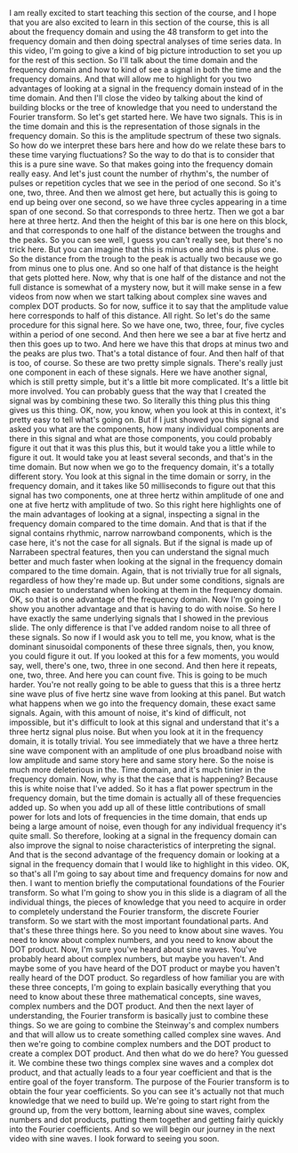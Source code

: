  I am really excited to start teaching this section of the course, and I hope that you are also excited to learn in this section of the course, this is all about the frequency domain and using the 48 transform to get into the frequency domain and then doing spectral analyses of time series data. In this video, I'm going to give a kind of big picture introduction to set you up for the rest of this section. So I'll talk about the time domain and the frequency domain and how to kind of see a signal in both the time and the frequency domains. And that will allow me to highlight for you two advantages of looking at a signal in the frequency domain instead of in the time domain. And then I'll close the video by talking about the kind of building blocks or the tree of knowledge that you need to understand the Fourier transform. So let's get started here. We have two signals. This is in the time domain and this is the representation of those signals in the frequency domain. So this is the amplitude spectrum of these two signals. So how do we interpret these bars here and how do we relate these bars to these time varying fluctuations? So the way to do that is to consider that this is a pure sine wave. So that makes going into the frequency domain really easy. And let's just count the number of rhythm's, the number of pulses or repetition cycles that we see in the period of one second. So it's one, two, three. And then we almost get here, but actually this is going to end up being over one second, so we have three cycles appearing in a time span of one second. So that corresponds to three hertz. Then we got a bar here at three hertz. And then the height of this bar is one here on this block, and that corresponds to one half of the distance between the troughs and the peaks. So you can see well, I guess you can't really see, but there's no trick here. But you can imagine that this is minus one and this is plus one. So the distance from the trough to the peak is actually two because we go from minus one to plus one. And so one half of that distance is the height that gets plotted here. Now, why that is one half of the distance and not the full distance is somewhat of a mystery now, but it will make sense in a few videos from now when we start talking about complex sine waves and complex DOT products. So for now, suffice it to say that the amplitude value here corresponds to half of this distance. All right. So let's do the same procedure for this signal here. So we have one, two, three, four, five cycles within a period of one second. And then here we see a bar at five hertz and then this goes up to two. And here we have this that drops at minus two and the peaks are plus two. That's a total distance of four. And then half of that is too, of course. So these are two pretty simple signals. There's really just one component in each of these signals. Here we have another signal, which is still pretty simple, but it's a little bit more complicated. It's a little bit more involved. You can probably guess that the way that I created the signal was by combining these two. So literally this thing plus this thing gives us this thing. OK, now, you know, when you look at this in context, it's pretty easy to tell what's going on. But if I just showed you this signal and asked you what are the components, how many individual components are there in this signal and what are those components, you could probably figure it out that it was this plus this, but it would take you a little while to figure it out. It would take you at least several seconds, and that's in the time domain. But now when we go to the frequency domain, it's a totally different story. You look at this signal in the time domain or sorry, in the frequency domain, and it takes like 50 milliseconds to figure out that this signal has two components, one at three hertz within amplitude of one and one at five hertz with amplitude of two. So this right here highlights one of the main advantages of looking at a signal, inspecting a signal in the frequency domain compared to the time domain. And that is that if the signal contains rhythmic, narrow narrowband components, which is the case here, it's not the case for all signals. But if the signal is made up of Narrabeen spectral features, then you can understand the signal much better and much faster when looking at the signal in the frequency domain compared to the time domain. Again, that is not trivially true for all signals, regardless of how they're made up. But under some conditions, signals are much easier to understand when looking at them in the frequency domain. OK, so that is one advantage of the frequency domain. Now I'm going to show you another advantage and that is having to do with noise. So here I have exactly the same underlying signals that I showed in the previous slide. The only difference is that I've added random noise to all three of these signals. So now if I would ask you to tell me, you know, what is the dominant sinusoidal components of these three signals, then, you know, you could figure it out. If you looked at this for a few moments, you would say, well, there's one, two, three in one second. And then here it repeats, one, two, three. And here you can count five. This is going to be much harder. You're not really going to be able to guess that this is a three hertz sine wave plus of five hertz sine wave from looking at this panel. But watch what happens when we go into the frequency domain, these exact same signals. Again, with this amount of noise, it's kind of difficult, not impossible, but it's difficult to look at this signal and understand that it's a three hertz signal plus noise. But when you look at it in the frequency domain, it is totally trivial. You see immediately that we have a three hertz sine wave component with an amplitude of one plus broadband noise with low amplitude and same story here and same story here. So the noise is much more deleterious in the. Time domain, and it's much tinier in the frequency domain. Now, why is that the case that is happening? Because this is white noise that I've added. So it has a flat power spectrum in the frequency domain, but the time domain is actually all of these frequencies added up. So when you add up all of these little contributions of small power for lots and lots of frequencies in the time domain, that ends up being a large amount of noise, even though for any individual frequency it's quite small. So therefore, looking at a signal in the frequency domain can also improve the signal to noise characteristics of interpreting the signal. And that is the second advantage of the frequency domain or looking at a signal in the frequency domain that I would like to highlight in this video. OK, so that's all I'm going to say about time and frequency domains for now and then. I want to mention briefly the computational foundations of the Fourier transform. So what I'm going to show you in this slide is a diagram of all the individual things, the pieces of knowledge that you need to acquire in order to completely understand the Fourier transform, the discrete Fourier transform. So we start with the most important foundational parts. And that's these three things here. So you need to know about sine waves. You need to know about complex numbers, and you need to know about the DOT product. Now, I'm sure you've heard about sine waves. You've probably heard about complex numbers, but maybe you haven't. And maybe some of you have heard of the DOT product or maybe you haven't really heard of the DOT product. So regardless of how familiar you are with these three concepts, I'm going to explain basically everything that you need to know about these three mathematical concepts, sine waves, complex numbers and the DOT product. And then the next layer of understanding, the Fourier transform is basically just to combine these things. So we are going to combine the Steinway's and complex numbers and that will allow us to create something called complex sine waves. And then we're going to combine complex numbers and the DOT product to create a complex DOT product. And then what do we do here? You guessed it. We combine these two things complex sine waves and a complex dot product, and that actually leads to a four year coefficient and that is the entire goal of the foyer transform. The purpose of the Fourier transform is to obtain the four year coefficients. So you can see it's actually not that much knowledge that we need to build up. We're going to start right from the ground up, from the very bottom, learning about sine waves, complex numbers and dot products, putting them together and getting fairly quickly into the Fourier coefficients. And so we will begin our journey in the next video with sine waves. I look forward to seeing you soon.